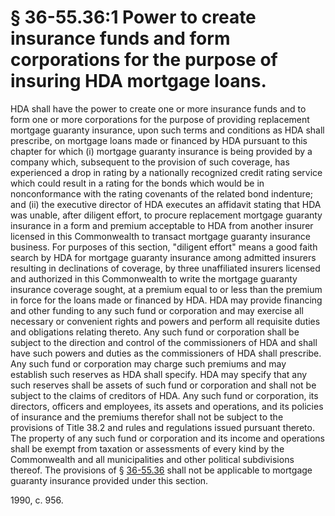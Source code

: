 # § 36-55.36:1 Power to create insurance funds and form corporations for the purpose of insuring HDA mortgage loans.

<p>HDA shall have the power to create one or more insurance funds and to form one or more corporations for the purpose of providing replacement mortgage guaranty insurance, upon such terms and conditions as HDA shall prescribe, on mortgage loans made or financed by HDA pursuant to this chapter for which (i) mortgage guaranty insurance is being provided by a company which, subsequent to the provision of such coverage, has experienced a drop in rating by a nationally recognized credit rating service which could result in a rating for the bonds which would be in nonconformance with the rating covenants of the related bond indenture; and (ii) the executive director of HDA executes an affidavit stating that HDA was unable, after diligent effort, to procure replacement mortgage guaranty insurance in a form and premium acceptable to HDA from another insurer licensed in this Commonwealth to transact mortgage guaranty insurance business. For purposes of this section, "diligent effort" means a good faith search by HDA for mortgage guaranty insurance among admitted insurers resulting in declinations of coverage, by three unaffiliated insurers licensed and authorized in this Commonwealth to write the mortgage guaranty insurance coverage sought, at a premium equal to or less than the premium in force for the loans made or financed by HDA. HDA may provide financing and other funding to any such fund or corporation and may exercise all necessary or convenient rights and powers and perform all requisite duties and obligations relating thereto. Any such fund or corporation shall be subject to the direction and control of the commissioners of HDA and shall have such powers and duties as the commissioners of HDA shall prescribe. Any such fund or corporation may charge such premiums and may establish such reserves as HDA shall specify. HDA may specify that any such reserves shall be assets of such fund or corporation and shall not be subject to the claims of creditors of HDA. Any such fund or corporation, its directors, officers and employees, its assets and operations, and its policies of insurance and the premiums therefor shall not be subject to the provisions of Title 38.2 and rules and regulations issued pursuant thereto. The property of any such fund or corporation and its income and operations shall be exempt from taxation or assessments of every kind by the Commonwealth and all municipalities and other political subdivisions thereof. The provisions of § <a href='http://law.lis.virginia.gov/vacode/36-55.36/'>36-55.36</a> shall not be applicable to mortgage guaranty insurance provided under this section.</p><p>1990, c. 956.</p>